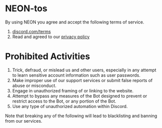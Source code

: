 # NEON-tos
By using  NEON  you agree and accept the following terms of service.
  
 1. [discord.com/terms](https://discord.com/terms) 
 2. Read and agreed to our [privacy policy](https://github.com/jfgnaman12/neon-privacy-policy/blob/main/README.md)
  
 # Prohibited Activities 
  
 1. Trick, defraud, or mislead us and other users, especially in any attempt to learn sensitive account information such as user passwords. 
 2. Make improper use of our support services or submit false reports of abuse or misconduct. 
 3. Engage in unauthorized framing of or linking to the website. 
 4. Attempt to bypass any measures of the Bot designed to prevent or restrict access to the Bot, or any portion of the Bot. 
 5. Use any type of unauthorized automation within Discord. 
  
  
 Note that breaking any of the following will lead to blacklisting and banning from our services.
